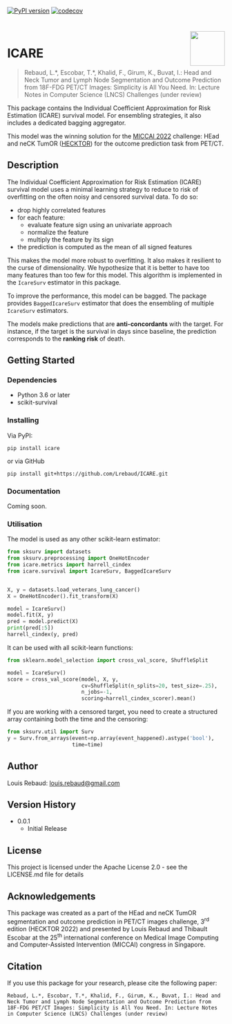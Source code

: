 [![PyPI version](https://badge.fury.io/py/icare.svg)](https://badge.fury.io/py/icare)
[![codecov](https://codecov.io/github/Lrebaud/ICARE/branch/main/graph/badge.svg?token=W4D5C373NR)](https://codecov.io/github/Lrebaud/ICARE)

<h1>
  <img align="right" height="80" src="https://raw.githubusercontent.com/Lrebaud/ICARE/main/img/logo.png">
   <br> ICARE
</h1>

> Rebaud, L.\*, Escobar, T.\*, Khalid, F., Girum, K., Buvat, I.: 
Head and Neck Tumor and Lymph Node Segmentation and Outcome Prediction from 18F-FDG PET/CT Images: Simplicity is All You Need. 
In: Lecture Notes in Computer Science (LNCS) Challenges (under review)


This package contains the Individual Coefficient Approximation for Risk Estimation
(ICARE) survival model. For ensembling strategies, it also includes a dedicated bagging aggregator.

This model was the winning solution for the [MICCAI 2022](https://conferences.miccai.org/2022/en/) challenge: HEad and neCK TumOR ([HECKTOR](https://hecktor.grand-challenge.org/)) for the outcome prediction task from PET/CT.

## Description

The Individual Coefficient Approximation for Risk Estimation (ICARE) survival model
uses a minimal learning strategy to reduce to risk of overfitting on the often 
noisy and censored survival data.
To do so:
 * drop highly correlated features
 * for each feature:
   * evaluate feature sign using an univariate approach
   * normalize the feature
   * multiply the feature by its sign
 * the prediction is computed as the mean of all signed features

This makes the model more robust to overfitting. It also makes it
resilient to the curse of dimensionality. We hypothesize that it is 
better to have too many features than too few for this model.
This algorithm is implemented in the `IcareSurv` estimator in this
package.

To improve the performance, this model can be bagged. The package
provides `BaggedIcareSurv` estimator that does the ensembling of 
multiple `IcareSurv` estimators. 

The models make predictions that are **anti-concordants** with the target. 
For instance, if the target is the survival in days since baseline, the
prediction corresponds to the **ranking risk** of death.


## Getting Started

### Dependencies

* Python 3.6 or later
* scikit-survival

### Installing

Via PyPI:
```shell
pip install icare
```
or via GitHub
```shell
pip install git+https://github.com/Lrebaud/ICARE.git
```

### Documentation
Coming soon.

### Utilisation

The model is used as any other scikit-learn estimator:
```python
from sksurv import datasets
from sksurv.preprocessing import OneHotEncoder
from icare.metrics import harrell_cindex
from icare.survival import IcareSurv, BaggedIcareSurv


X, y = datasets.load_veterans_lung_cancer()
X = OneHotEncoder().fit_transform(X)

model = IcareSurv()
model.fit(X, y)
pred = model.predict(X)
print(pred[:5])
harrell_cindex(y, pred)
```

It can be used with all scikit-learn functions:
```python
from sklearn.model_selection import cross_val_score, ShuffleSplit

model = IcareSurv()
score = cross_val_score(model, X, y,
                        cv=ShuffleSplit(n_splits=20, test_size=.25),
                        n_jobs=-1,
                        scoring=harrell_cindex_scorer).mean()

```

If you are working with a censored target, you need to create a
structured array containing both the time and the censoring:

```python
from sksurv.util import Surv
y = Surv.from_arrays(event=np.array(event_happened).astype('bool'),
                     time=time)
```


## Author

Louis Rebaud: [louis.rebaud@gmail.com](mailto:louis.rebaud@gmail.com)

## Version History

* 0.0.1
    * Initial Release

## License

This project is licensed under the Apache License 2.0 - see the LICENSE.md file for details

## Acknowledgements

This package was created as a part of the HEad and neCK TumOR segmentation and outcome prediction in PET/CT images challenge, 3<sup>rd</sup> edition (HECKTOR 2022) and presented by Louis Rebaud and Thibault Escobar at the 25<sup>th</sup> international conference on Medical Image Computing and Computer-Assisted Intervention (MICCAI) congress in Singapore.

## Citation

If you use this package for your research, please cite the following paper:

```blockquote
Rebaud, L.*, Escobar, T.*, Khalid, F., Girum, K., Buvat, I.: Head and Neck Tumor and Lymph Node Segmentation and Outcome Prediction from 18F-FDG PET/CT Images: Simplicity is All You Need. In: Lecture Notes in Computer Science (LNCS) Challenges (under review)
```
